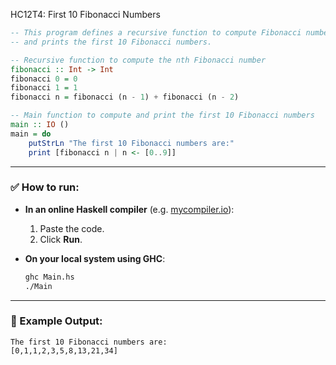 HC12T4: First 10 Fibonacci Numbers

```haskell
-- This program defines a recursive function to compute Fibonacci numbers
-- and prints the first 10 Fibonacci numbers.

-- Recursive function to compute the nth Fibonacci number
fibonacci :: Int -> Int
fibonacci 0 = 0
fibonacci 1 = 1
fibonacci n = fibonacci (n - 1) + fibonacci (n - 2)

-- Main function to compute and print the first 10 Fibonacci numbers
main :: IO ()
main = do
    putStrLn "The first 10 Fibonacci numbers are:"
    print [fibonacci n | n <- [0..9]]
```

---

### ✅ How to run:

* **In an online Haskell compiler** (e.g. [mycompiler.io](https://www.mycompiler.io)):

  1. Paste the code.
  2. Click **Run**.

* **On your local system using GHC**:

  ```bash
  ghc Main.hs
  ./Main
  ```

---

### 🧾 Example Output:

```
The first 10 Fibonacci numbers are:
[0,1,1,2,3,5,8,13,21,34]
```
